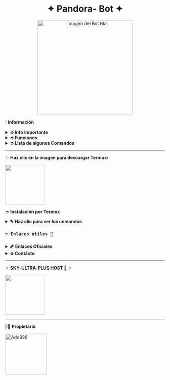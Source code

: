 <h1 align="center">✦ Pandora- Bot ✦</h1>
<p align="center"><img src="https://files.catbox.moe/elx34q.jpg" alt="Imagen del Bot Mai" width="300px"></p>

❕️ **Información**

<details>
  <summary><b> ➮ Info Importante</b></summary>
  Este proyecto no está afiliado de ninguna manera con WhatsApp, Inc. WhatsApp es una marca registrada de WhatsApp LLC, y este bot es un desarrollo independiente que no tiene ninguna relación oficial con la compañía.
</details>

<details>
  <summary><b> ➮ Funciones</b></summary>
  
  Bot en desarrollo, si presenta alguna falla, reportar al creador para darle una solución óptima.
  
  ✦ *Funcionalidades Principales*:
  - [ ] Interacción con voz y texto  
  - [x] Bienvenida personalizada y mensajes de salida  
  - [x] Antidelete, antilink, antifake, etc.  
  - [x] SubBots (Jadibots multiusuario)  
  - [x] Juegos integrados (RPG, verdad o reto, adivinanzas)  
  - [x] Conversación estilo Chatbot (Simsimi, GPT, etc.)  
  - [x] Sistema de economía y tienda  
  - [x] Personalización de menú y perfil  
  - [x] Herramientas para grupos y admins  
  - [x] Convertidor de stickers (imagen/video/audio a sticker)  
  - [x] Descargas de YouTube, Spotify, TikTok y más  
  - [x] Comandos +18 (activables)  
  - [ ] Comandos con botones y listas interactivas  
</details>

<details>
  <summary><b> ➮ Lista de algunos Comandos</b></summary>

  ✦ *Información General*  
  - .ping  
  - .infobot  
  - .estado 

  ✦ *Descargas*  
  - .play (nombre)  
  - .ytmp3 (usa link)  
  - .ytmp4 (usa link)
  - .spotify  
  - .tiktok  
  - .pinterest  

  ✦ *Grupo*  
  - .welcome on/off  
  - .antilink on/off  
  - .kick @user  
  - .promote / .demote  
  - .linkgc  
  - .invocar  

  ✦ *Juegos y Diversión*  
  - .ppt (piedra papel o tijera)  
  - .verdad / .reto  
  - .mates  
  - .tictactoe  
  - .adivinanza  

  ✦ *Chatbot y AI*  
  - .simi on/off  
  - .ia (texto)  
  - .dalle (imagen IA)  

  ✦ *Economía y RPG*  
  - .reg  
  - .perfil  
  - .trabajar  
  - .tienda  
  - .comprar mascota  
  - .alimentar mascota  
  - .aventura  
  - .top  

  ✦ *Stickers y Multimedia*  
  - .sticker (de imagen/video/gif)  
  - .toimg (de sticker a imagen)  
  - .tomp3 (de video a audio)  
  - .robar (cambiar autor de sticker)  

  ✦ *Propietario*  
  - .reiniciar  
  - .actualizar  
  - .bcgc  
  - .addowner  

</details>

---

✨ **Haz clic en la imagen para descargar Termux:**

<a href="https://www.mediafire.com/file/llugt4zgj7g3n3u/com.termux_1020.apk/file">
  <img src="https://qu.ax/finc.jpg" height="125px">
</a>

➮ **Instalación por Termux**

<details> 
  
  <summary><b> ✎ Haz clic para ver los comandos </b></summary>

### **🌸 Instalación manual por termux :D**
> Nota: Copie y pegue los comandos en termux uno por uno.
```bash
termux-setup-storage
```

```bash
apt update && apt upgrade && pkg install -y git nodejs ffmpeg imagemagick yarn
```

```bash
git clone https://github.com/Ado926/MaiBot.git && cd MaiBot
```

```bash
yarn install
```

```bash
npm install
```

```bash
npm update
```

```bash
npm start
```

> Si aparece (Y/I/N/O/D/Z) [default=N] ? use la letra "y" + "ENTER" para continuar con la instalación

### **🌹 Activar en caso de detenerse en termux 🙈**

> Si después de instalar el bot en Termux se detiene (pantalla en blanco, pérdida de conexión a Internet, reinicio del dispositivo), sigue estos pasos:

❒ Abre Termux y navega al directorio del bot:
   
   ```bash
    cd MaiBot
   ```

❒ Inicia el bot nuevamente:
  
   ```bash
    npm start
   ```

### **Quieres Volverte owner del Bot? 🍀**

> Si después de instalar el bot en Termux y iniciar la session del bot (deseas poner tu número es la lista de owner pon este comando:

   ```bash
    cd MaiBot && nano settings.js
   ```

</details>

### **`➮ Enlaces útiles 💚`**

<details>
 <summary><b> 🜸 Enlaces Oficiales </b></summary>

 * Canal Oficial  [`Clickea 🤘`](https://whatsapp.com/channel/0029Vb5UfTC4CrfeKSamhp1f)
* Grupo Oficial [`Click Aqui 👻`](https://chat.whatsapp.com/GBcSWbfm3JO1HhmbdbnrsH)
* Comunidad Oficial [`Click aca 🐻‍❄️`](https://chat.whatsapp.com/KqkJwla1aq1LgaPiuFFtEY)
</details>

<details>
<summary><b> ✰ Contácto</b></summary>

* WhatsApp: [`Aquí`](https:/Wa.me/50493732693)

</details>

---

✧ **SKY-ULTRA-PLUS HOST 🌺** ✧

<a href="https://dash.skyultraplus.com/home">
<img src="https://qu.ax/zFzXF.png" height="125px">
</a>

---

ᥫ💚 **Propietario**

<a href="https://github.com/Ado926">
<img src="https://github.com/Ado926.png" width="130" height="130" alt="Ado926"/>
</a>
  
